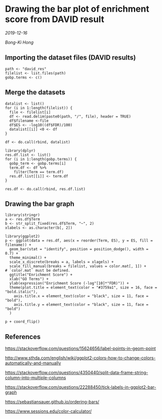 Drawing the bar plot of enrichment score from DAVID result
===

*2019-12-16*

*Bong-Ki Hong*

## Importing the dataset files (DAVID results)

```{r}
path <- "david_res"
filelist <- list.files(path)
gobp.terms <- c()
```

## Merge the datasets

```{r}
datalist <- list()
for (i in 1:length(filelist)) {
  file <- filelist[i]
  df <- read.delim(paste0(path, "/", file), header = TRUE)
  df$filename <-file
  df$ES <- -log10((df$FDR)/100)
  datalist[[i]] <0 <- df
}

df <- do.call(rbind, datalist)
```

```{r}
library(dplyr)
res.df.list <- list()
for (i in 1:length(gobp.terms)) {
  gobp_term <- gobp.terms[i]
  term.df <- df %>%
    filter(Term == term.df)
  res.df.list[[i]] <- term.df
}

res.df <- do.call(rbind, res.df.list)
```


## Drawing the bar graph

```{r}
library(stringr)
a <- res.df$Term
b <- str_split_fixed(res.df$Term, "~", 2)
xlabels <- as.character(b[, 2])

library(ggplot2)
p <- ggplot(data = res.df, aes(x = reorder(Term, ES), y = ES, fill = filename)) + 
  geom_bar(stat = "identify", position = position_dodge(), width = 0.7) + 
  theme_minimal() + 
  scale_x_discrete(breaks = a, labels = xlagels) + 
  scale_fill_manual(breaks = filelist, values = color.mat[, 1]) +     # `color.mat` must be defined.
  ggtitle("Enrichment Score") + 
  xlab("GO Terms") + 
  ylab(expression("Enrichment Score (-log"[10]*"FDR)")) + 
  theme(plot.title = element_text(color = "#3759a1", size = 16, face = "bold.italic"), 
    axis.title.x = element_text(color = "black", size = 11, face = "bold"),
    axis.title.y = element_text(color = "black", size = 11, face = "bold")
  )

p + coord_flip()
```



## References
<https://stackoverflow.com/questions/15624656/label-points-in-geom-point>

<http://www.sthda.com/english/wiki/ggplot2-colors-how-to-change-colors-automatically-and-manually>

<https://stackoverflow.com/questions/4350440/split-data-frame-string-column-into-multiple-columns>

<https://stackoverflow.com/questions/22288450/tick-labels-in-ggplot2-bar-graph>

<https://sebastiansauer.github.io/ordering-bars/>

<https://www.sessions.edu/color-calculator/>
